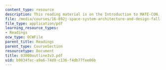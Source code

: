 ```yaml
---
content_type: resource
description: This reading material is on the Introduction to MATE-CON.
file: /media/courses/16-892j-space-system-architecture-and-design-fall-2004/b9834feca9a674d9c136f4db77fee06b_03000outline3v3.pdf
file_type: application/pdf
learning_resource_types:
- Readings
ocw_type: OCWFile
parent_title: Readings
parent_type: CourseSection
resourcetype: Document
title: 03000outline3v3.pdf
uid: b9834fec-a9a6-74d9-c136-f4db77fee06b
---
```

